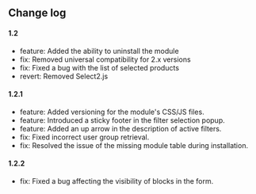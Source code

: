 ## Change log

#### 1.2

* feature: Added the ability to uninstall the module
* fix: Removed universal compatibility for 2.x versions
* fix: Fixed a bug with the list of selected products
* revert: Removed Select2.js

#### 1.2.1

* feature: Added versioning for the module's CSS/JS files.
* feature: Introduced a sticky footer in the filter selection popup.
* feature: Added an up arrow in the description of active filters.
* fix: Fixed incorrect user group retrieval.
* fix: Resolved the issue of the missing module table during installation.

#### 1.2.2

* fix: Fixed a bug affecting the visibility of blocks in the form.

